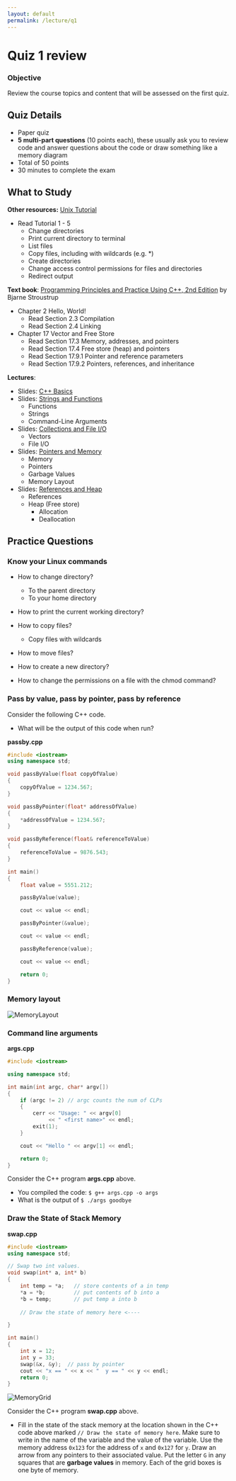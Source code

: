 ```yaml
---
layout: default
permalink: /lecture/q1
---
```


# Quiz 1 review 

### Objective

Review the course topics and content that will be assessed on the first quiz.

## Quiz Details
* Paper quiz
* __5 multi-part questions__ (10 points each), these usually ask you to review code and answer questions about the code or draw something like a memory diagram
* Total of 50 points
* 30 minutes to complete the exam


## What to Study

__Other resources:__
[Unix Tutorial](https://users.cs.duke.edu/~alvy/courses/unixtut/)
* Read Tutorial 1 - 5
    - Change directories
    - Print current directory to terminal
    - List files
    - Copy files, including with wildcards (e.g. *)
    - Create directories
    - Change access control permissions for files and directories
    - Redirect output
    

__Text book__: [Programming Principles and Practice Using C++, 2nd Edition](https://richmond.primo.exlibrisgroup.com/permalink/01URICH_INST/191gg5k/alma9928032248406241) by Bjarne Stroustrup 

* Chapter 2 Hello, World!
    - Read Section 2.3 Compilation
    - Read Section 2.4 Linking
* Chapter 17 Vector and Free Store
    - Read Section 17.3 Memory, addresses, and pointers
    - Read Section 17.4 Free store (heap) and pointers
    - Read Section 17.9.1 Pointer and reference parameters
    - Read Section 17.9.2 Pointers, references, and inheritance

__Lectures__:
* Slides: [C++ Basics](lectures/02-Language-Basics.pdf)
* Slides: [Strings and Functions](lectures/03-Strings-Functions.pdf) 
    - Functions 
    - Strings
    - Command-Line Arguments 
* Slides: [Collections and File I/O](lectures/04-Collections-FileIO.pdf)
    - Vectors
    - File I/O 
* Slides: [Pointers and Memory](lectures/05-Memory-Pointers.pdf)
    - Memory
    - Pointers
    - Garbage Values
    - Memory Layout
* Slides: [References and Heap](lectures/06-References-Heap.pdf) 
    - References
    - Heap (Free store)
        * Allocation
        * Deallocation

    
## Practice Questions <a class="anchor" id="practice"></a>

### Know your Linux commands

* How to change directory?
    * To the parent directory
    * To your home directory

* How to print the current working directory?

* How to copy files?
    * Copy files with wildcards

* How to move files?

* How to create a new directory?

* How to change the permissions on a file with the chmod command?


### Pass by value, pass by pointer, pass by reference

Consider the following C++ code. 
* What will be the output of this code when run? 

__passby.cpp__
```c++
#include <iostream>
using namespace std;

void passByValue(float copyOfValue) 
{
    copyOfValue = 1234.567;
}

void passByPointer(float* addressOfValue) 
{
    *addressOfValue = 1234.567;
}

void passByReference(float& referenceToValue) 
{
    referenceToValue = 9876.543;
}

int main() 
{
    float value = 5551.212;

    passByValue(value);

    cout << value << endl;

    passByPointer(&value);

    cout << value << endl;

    passByReference(value);

    cout << value << endl;

    return 0;
}
```

### Memory layout

![MemoryLayout](../images/MemoryLayout.png "MemoryLayout")

### Command line arguments

__args.cpp__
```c++
#include <iostream>

using namespace std;

int main(int argc, char* argv[])
{
    if (argc != 2) // argc counts the num of CLPs
    {
        cerr << "Usage: " << argv[0]
             << " <first name>" << endl;
        exit(1);
    }

    cout << "Hello " << argv[1] << endl;

    return 0;
}
```
Consider the C++ program __args.cpp__ above.
* You compiled the code: `$ g++ args.cpp -o args`
* What is the output of `$ ./args goodbye`


### Draw the State of Stack Memory

__swap.cpp__
```c++
#include <iostream>
using namespace std;

// Swap two int values.
void swap(int* a, int* b)
{
    int temp = *a;   // store contents of a in temp
    *a = *b;         // put contents of b into a
    *b = temp;       // put temp a into b
    
    // Draw the state of memory here <----

}

int main()
{
    int x = 12;
    int y = 33;
    swap(&x, &y);  // pass by pointer
    cout << "x == " << x << "  y == " << y << endl;
    return 0;
}
```

![MemoryGrid](../images/MemoryGrid.png "MemoryGrid")

Consider the C++ program __swap.cpp__ above.
* Fill in the state of the stack memory at the location shown in the C++ code above marked `// Draw the state of memory here`.  Make sure to write in the name of the variable and the value of the variable. Use the memory address `0x123` for the address of `x` and `0x127` for `y`. Draw an arrow from any pointers to their associated value. Put the letter `G` in any squares that are __garbage values__ in memory. Each of the grid boxes is one byte of memory.  

